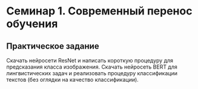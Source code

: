# Семинар 1. Современный перенос обучения
## Практическое задание

Скачать нейросети ResNet и написать короткую процедуру для предсказания класса изображения.
Скачать нейросеть BERT для лингвистических задач и реализовать процедуру классификации текстов (без оглядки на качество классификации).
